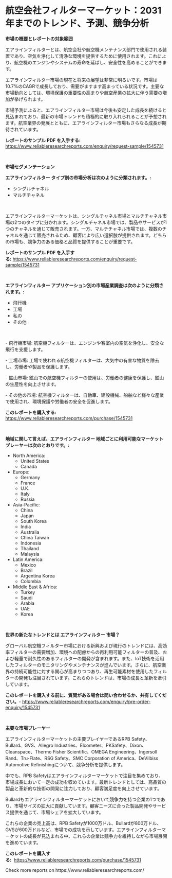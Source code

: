 <p><h1>航空会社フィルターマーケット：2031年までのトレンド、予測、競争分析</h1></p><p><strong>市場の概要とレポートの対象範囲</strong></p>
<p><p>エアラインフィルターとは、航空会社や航空機メンテナンス部門で使用される装置であり、空気を浄化して清浄な環境を提供するために使用されます。これにより、航空機のエンジンやシステムの寿命を延ばし、安全性を高めることができます。</p><p>エアラインフィルター市場の現在と将来の展望は非常に明るいです。市場は10.7%のCAGRで成長しており、需要がますます高まっている状況です。主要な市場動向としては、環境保護の重要性の高まりや航空産業の拡大に伴う需要の増加が挙げられます。</p><p>市場予測によると、エアラインフィルター市場は今後も安定した成長を続けると見込まれており、最新の市場トレンドも積極的に取り入れられることが予想されます。航空業界の発展とともに、エアラインフィルター市場もさらなる成長が期待されています。</p></p>
<p><strong>レポートのサンプル PDF を入手する:</strong> <a href="https://www.reliableresearchreports.com/enquiry/request-sample/1545731">https://www.reliableresearchreports.com/enquiry/request-sample/1545731</a></p>
<p>&nbsp;</p>
<p><strong>市場セグメンテーション</strong></p>
<p><strong>エアラインフィルター タイプ別の市場分析は次のように分類されます。:</strong></p>
<p><ul><li>シングルチャネル</li><li>マルチチャネル</li></ul></p>
<p>&nbsp;</p>
<p><p>エアラインフィルターマーケットは、シングルチャネル市場とマルチチャネル市場の2つのタイプに分かれます。シングルチャネル市場では、製品やサービスが1つのチャネルを通じて販売されます。一方、マルチチャネル市場では、複数のチャネルを通じて販売されるため、顧客により広い選択肢が提供されます。どちらの市場も、競争力のある価格と品質を提供することが重要です。</p></p>
<p><strong>レポートのサンプル PDF を入手する:</strong>&nbsp;<a href="https://www.reliableresearchreports.com/enquiry/request-sample/1545731">https://www.reliableresearchreports.com/enquiry/request-sample/1545731</a></p>
<p>&nbsp;</p>
<p><strong> エアラインフィルター アプリケーション別の市場産業調査は次のように分類されます。:</strong></p>
<p><ul><li>飛行機</li><li>工場</li><li>私の</li><li>その他</li></ul></p>
<p>&nbsp;</p>
<p><p>- 飛行機市場: 航空機フィルターは、エンジンや客室内の空気を浄化し、安全な飛行を支援します。</p><p>- 工場市場: 工場で使われる航空機フィルターは、大気中の有害な物質を除去し、労働者や製品を保護します。</p><p>- 鉱山市場: 鉱山での航空機フィルターの使用は、労働者の健康を保護し、鉱山の生産性を向上させます。</p><p>- その他の市場: 航空機フィルターは、自動車、建設機械、船舶など様々な産業で使用され、環境保護や労働者の安全を促進します。</p></p>
<p><strong>このレポートを購入する:</strong>&nbsp; <a href="https://www.reliableresearchreports.com/purchase/1545731">https://www.reliableresearchreports.com/purchase/1545731</a></p>
<p>&nbsp;</p>
<p><strong>地域に関して言えば、エアラインフィルター 地域ごとに利用可能なマーケットプレーヤーは次のとおりです。:</strong></p>
<p><ul>
    <li>
        North America:
        <ul>
            <li>United States</li>
            <li>Canada</li>
        </ul>
    </li>
    <li>
        Europe:
        <ul>
            <li>Germany</li>
            <li>France</li>
            <li>U.K.</li>
            <li>Italy</li>
            <li>Russia</li>
        </ul>
    </li>
    <li>
        Asia-Pacific:
        <ul>
            <li>China</li>
            <li>Japan</li>
            <li>South Korea</li>
            <li>India</li>
            <li>Australia</li>
            <li>China Taiwan</li>
            <li>Indonesia</li>
            <li>Thailand</li>
            <li>Malaysia</li>
        </ul>
    </li>
    <li>
        Latin America:
        <ul>
            <li>Mexico</li>
            <li>Brazil</li>
            <li>Argentina Korea</li>
            <li>Colombia</li>
        </ul>
    </li>
    <li>
        Middle East & Africa:
        <ul>
            <li>Turkey</li>
            <li>Saudi</li>
            <li>Arabia</li>
            <li>UAE</li>
            <li>Korea</li>
        </ul>
    </li>
    </ul></p>
<p>&nbsp;</p>
<p><strong>世界の新たなトレンドとは エアラインフィルター 市場？</strong></p>
<p><p>グローバル航空機フィルター市場における新興および現行のトレンドには、高効率フィルターの需要増加、環境への配慮からの再利用可能フィルターの普及、および軽量で耐久性のあるフィルターの開発が含まれます。また、IoT技術を活用したフィルターのモニタリングやメンテナンスが進んでいます。さらに、航空業界の持続可能性に対する関心が高まりつつあり、再生可能素材を使用したフィルターの開発も注目されています。これらのトレンドは、市場の成長と革新を牽引しています。</p></p>
<p><strong>このレポートを購入する前に、質問がある場合は問い合わせるか、共有してください。</strong>- <a href="https://www.reliableresearchreports.com/enquiry/pre-order-enquiry/1545731">https://www.reliableresearchreports.com/enquiry/pre-order-enquiry/1545731</a></p>
<p>&nbsp;</p>
<p><strong>主要な市場プレーヤー</strong></p>
<p><p>エアラインフィルターマーケットの主要プレイヤーであるRPB Safety、Bullard、GVS、Allegro Industries、Elcometer、PKSafety、Dixon、Cleanspace、Thermo Fisher Scientific、OMEGA Engineering、Ingersoll Rand、Tru-Flate、RSG Safety、SMC Corporation of America、DeVilbiss Automotive Refinishingについて、競争分析を提供します。</p><p>中でも、RPB Safetyはエアラインフィルターマーケットで注目を集めており、市場成長において一定の成功を収めています。最新トレンドとしては、高品質の製品と革新的な技術の開発に注力しており、顧客満足度を向上させています。</p><p>Bullardもエアラインフィルターマーケットにおいて競争力を持つ企業の1つであり、市場サイズの拡大に貢献しています。顧客ニーズに合った製品開発やサービス提供を通じて、市場シェアを拡大しています。</p><p>これらの企業の売上高は、RPB Safetyが1000万ドル、Bullardが800万ドル、GVSが600万ドルなど、市場での成功を示しています。エアラインフィルターマーケットの成長が見込まれる中、これらの企業は競争力を維持しながら市場展開を進めています。</p></p>
<p><strong>このレポートを購入する:</strong>&nbsp;&nbsp;<a href="https://www.reliableresearchreports.com/purchase/1545731">https://www.reliableresearchreports.com/purchase/1545731</a></p>
<p>Check more reports on https://www.reliableresearchreports.com/</p>